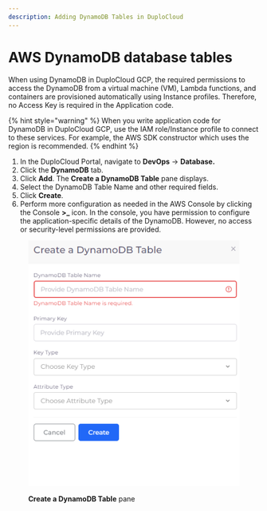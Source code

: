 ```yaml
---
description: Adding DynamoDB Tables in DuploCloud
---
```


# AWS DynamoDB database tables

When using DynamoDB in DuploCloud GCP, the required permissions to access the DynamoDB from a virtual machine (VM), Lambda functions, and containers are provisioned automatically using Instance profiles. Therefore, no Access Key is required in the Application code.

{% hint style="warning" %}
When you write application code for DynamoDB in DuploCloud GCP, use the IAM role/Instance profile to connect to these services. For example, the AWS SDK constructor which uses the region is recommended.
{% endhint %}

1. In the DuploCloud Portal, navigate to **DevOps** -> **Database.**
2. Click the **DynamoDB** tab.
3. Click **Add**. The **Create a DynamoDB Table** pane displays.
4. Select the DynamoDB Table Name and other required fields.
5. Click **Create**.
6. Perform more configuration as needed in the AWS Console by clicking the Console **>\_** icon. In the console, you have permission to configure the application-specific details of the DynamoDB. However, no access or security-level permissions are provided.

<figure><img src="../../../.gitbook/assets/GCP_Create_dynamo.png" alt=""><figcaption><p><strong>Create a DynamoDB Table</strong> pane</p></figcaption></figure>

